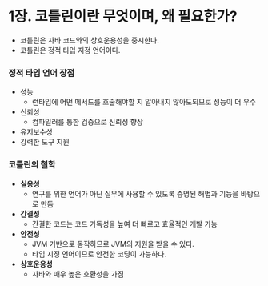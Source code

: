 # 1장. 코틀린이란 무엇이며, 왜 필요한가?
- 코틀린은 자바 코드와의 상호운용성을 중시한다.
- 코틀린은 정적 타입 지정 언어이다.

### 정적 타입 언어 장점
- 성능
    - 런타임에 어떤 메서드를 호출해야할 지 알아내지 않아도되므로 성능이 더 우수 
- 신뢰성
    - 컴파일러를 통한 검증으로 신뢰성 향상
- 유지보수성
- 강력한 도구 지원

### 코틀린의 철학
- **실용성**
    - 연구를 위한 언어가 아닌 실무에 사용할 수 있도록 증명된 해법과 기능을 바탕으로 만듬
- **간결성**
    - 간결한 코드는 코드 가독성을 높여 더 빠르고 효율적인 개발 가능
- **안전성**
    - JVM 기반으로 동작하므로 JVM의 지원을 받을 수 있다.
    - 타입 지정 언어이므로 안전한 코딩이 가능하다.
- **상호운용성**
    - 자바와 매우 높은 호환성을 가짐
    
